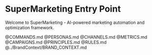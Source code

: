 # SuperMarketing Entry Point

Welcome to SuperMarketing - AI-powered marketing automation and optimization framework.

@COMMANDS.md
@PERSONAS.md
@CHANNELS.md
@METRICS.md
@CAMPAIGNS.md
@PRINCIPLES.md
@RULES.md
@../BrandContext/BRAND_CONTEXT.md